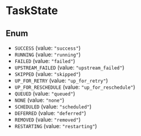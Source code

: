# TaskState

## Enum

* `SUCCESS` (value: `"success"`)
* `RUNNING` (value: `"running"`)
* `FAILED` (value: `"failed"`)
* `UPSTREAM_FAILED` (value: `"upstream_failed"`)
* `SKIPPED` (value: `"skipped"`)
* `UP_FOR_RETRY` (value: `"up_for_retry"`)
* `UP_FOR_RESCHEDULE` (value: `"up_for_reschedule"`)
* `QUEUED` (value: `"queued"`)
* `NONE` (value: `"none"`)
* `SCHEDULED` (value: `"scheduled"`)
* `DEFERRED` (value: `"deferred"`)
* `REMOVED` (value: `"removed"`)
* `RESTARTING` (value: `"restarting"`)
